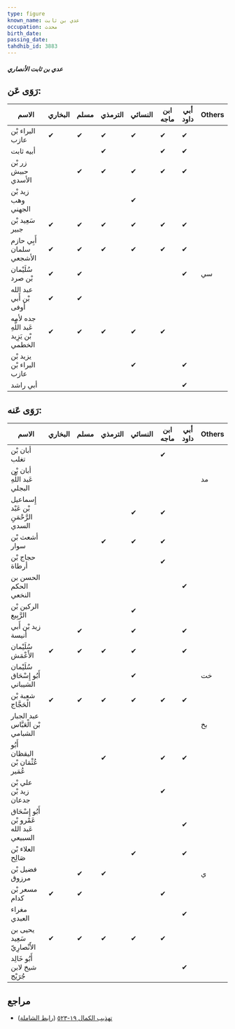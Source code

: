 ```yaml
---
type: figure
known_name: عدي بن ثابت
occupation: محدث
birth_date:
passing_date:
tahdhib_id: 3883
---
```

##### عدي بن ثابت الأنصاري

## رَوَى عَن:
| الاسم                                   | البخاري | مسلم | الترمذي | النسائي | ابن ماجه | أبي داود | Others |
| --------------------------------------- | ------- | ---- | ------- | ------- | -------- | -------- | ------ |
| البراء بْن عازب                         | ✔       | ✔    | ✔       | ✔       | ✔        | ✔        |        |
| أبيه ثابت                               |         |      | ✔       |         | ✔        | ✔        |        |
| زر بْن حبيش الأسدي                      |         | ✔    | ✔       | ✔       | ✔        | ✔        |        |
| زيد بْن وهب الجهني                      |         |      |         | ✔       |          |          |        |
| سَعِيد بْن جبير                         | ✔       | ✔    | ✔       | ✔       | ✔        | ✔        |        |
| أَبِي حازم سلمان الأشجعي                | ✔       | ✔    | ✔       | ✔       | ✔        | ✔        |        |
| سُلَيْمان بْن صرد                       | ✔       | ✔    |         |         |          | ✔        | سي     |
| عبد الله بْن أَبي أوفى                  | ✔       | ✔    |         |         |          |          |        |
| جده لأمه عَبد اللَّهِ بْن يَزِيد الخطمي | ✔       | ✔    | ✔       | ✔       | ✔        |          |        |
| يزيد بْن البراء بْن عازب                |         |      |         | ✔       |          | ✔        |        |
| أبي راشد                                |         |      |         |         |          | ✔        |        |
## رَوَى عَنه:
| الاسم                                       | البخاري | مسلم | الترمذي | النسائي | ابن ماجه | أبي داود | Others |
| ------------------------------------------- | ------- | ---- | ------- | ------- | -------- | -------- | ------ |
| أبان بْن تغلب                               |         |      |         |         | ✔        |          |        |
| أبان بْن عَبد اللَّهِ البجلي                |         |      |         |         |          |          | مد     |
| إِسماعيل بْن عَبْد الرَّحْمَنِ السدي        |         |      |         | ✔       | ✔        |          |        |
| أشعث بْن سوار                               |         |      | ✔       | ✔       | ✔        |          |        |
| حجاج بْن أرطاة                              |         |      |         |         | ✔        |          |        |
| الحسن بن الحكم النخعي                       |         |      |         |         |          | ✔        |        |
| الركين بْن الرَّبِيع                        |         |      |         | ✔       |          |          |        |
| زيد بْن أَبي أنيسة                          |         | ✔    |         | ✔       |          | ✔        |        |
| سُلَيْمان الأَعْمَش                         | ✔       | ✔    | ✔       | ✔       |          | ✔        |        |
| سُلَيْمان أَبُو إِسْحَاق الشيباني           |         |      |         | ✔       |          |          | خت     |
| شعبة بْن الْحَجَّاج                         | ✔       | ✔    | ✔       | ✔       | ✔        | ✔        |        |
| عبد الجبار بْن الْعَبَّاس الشبامي           |         |      |         |         |          |          | بخ     |
| أَبُو اليقظان عُثْمَان بْن عُمَير           |         |      | ✔       |         | ✔        | ✔        |        |
| علي بْن زيد بْن جدعان                       |         |      |         |         | ✔        |          |        |
| أَبُو إِسْحَاق عَمْرو بْن عَبد الله السبيعي |         |      |         |         |          | ✔        |        |
| العلاء بْن صَالِح                           |         |      |         | ✔       |          | ✔        |        |
| فضيل بْن مرزوق                              |         | ✔    | ✔       |         |          |          | ي      |
| مسعر بْن كدام                               | ✔       | ✔    |         |         | ✔        |          |        |
| مغراء العبدي                                |         |      |         |         |          | ✔        |        |
| يحيى بن سَعِيد الأَنْصارِيّ                 | ✔       | ✔    | ✔       | ✔       | ✔        |          |        |
| أَبُو خَالِد شيخ لابن جُرَيْج               |         |      |         |         |          | ✔        |        |
## مراجع
- [تهذيب الكمال ١٩-٥٢٣](obsidian://open?vault=Tahdhib-al-Kamal&file=Figures/٣٨٨٣-عدي%20بن%20ثابت%20الأنصاري) ([رابط الشاملة](https://shamela.ws/book/3722/10097))